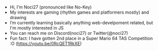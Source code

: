 - Hi, I’m Noci27 (pronounced like No-Key)
- My interests are gaming (rhythm games and platformers mostly) and drawing  
- I’m currently learning basically anything web-develpoment related, but I'm mostly interested in JS
- You can reach me on Discord(noci27) or Twitter(@noci27) 
- Fun fact: I have gotten 2nd place in a Super Mario 64 TAS Competition :O (https://youtu.be/0RcQET1RkXE)

<!---
Noci27/Noci27 is a ✨ special ✨ repository because its `README.md` (this file) appears on your GitHub profile.
You can click the Preview link to take a look at your changes.
--->
